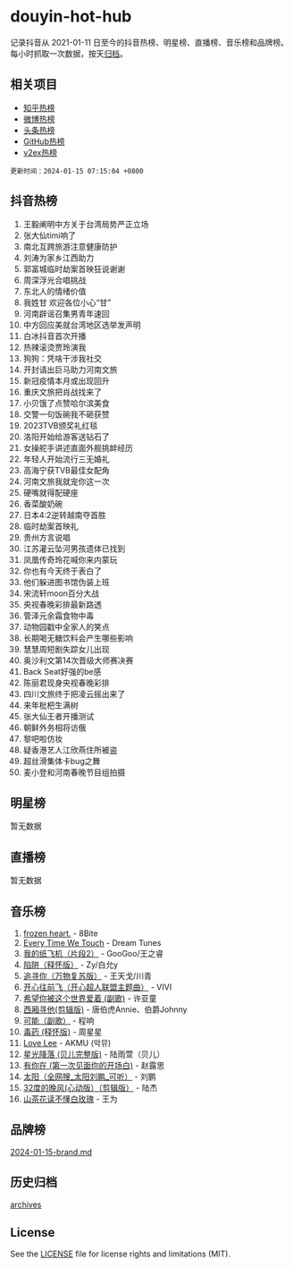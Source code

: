 # douyin-hot-hub

记录抖音从 2021-01-11 日至今的抖音热榜、明星榜、直播榜、音乐榜和品牌榜。每小时抓取一次数据，按天[归档](archives)。

## 相关项目

- [知乎热榜](https://github.com/lonnyzhang423/zhihu-hot-hub)
- [微博热榜](https://github.com/lonnyzhang423/weibo-hot-hub)
- [头条热榜](https://github.com/lonnyzhang423/toutiao-hot-hub)
- [GitHub热榜](https://github.com/lonnyzhang423/github-hot-hub)
- [v2ex热榜](https://github.com/lonnyzhang423/v2ex-hot-hub)


`更新时间：2024-01-15 07:15:04 +0800`

## 抖音热榜

1. 王毅阐明中方关于台湾局势严正立场
1. 张大仙timi响了
1. 南北互跨旅游注意健康防护
1. 刘涛为家乡江西助力
1. 郭富城临时劫案首映狂说谢谢
1. 周深浮光合唱挑战
1. 东北人的情绪价值
1. 我姓甘 欢迎各位小心“甘”
1. 河南辟谣召集男青年速回
1. 中方回应美就台湾地区选举发声明
1. 白冰抖音首次开播
1. 热辣滚烫贾玲演我
1. 狗狗：凭啥干涉我社交
1. 开封请出巨马助力河南文旅
1. 新冠疫情本月或出现回升
1. 重庆文旅把肖战找来了
1. 小贝饿了点赞哈尔滨美食
1. 交警一句饭碗我不砸获赞
1. 2023TVB颁奖礼红毯
1. 洛阳开始给游客送钻石了
1. 女操舵手讲述直面外舰挑衅经历
1. 年轻人开始流行三无婚礼
1. 高海宁获TVB最佳女配角
1. 河南文旅我就宠你这一次
1. 硬嘴就得配硬座
1. 香菜酸奶碗
1. 日本4:2逆转越南夺首胜
1. 临时劫案首映礼
1. 贵州方言说唱
1. 江苏灌云坠河男孩遗体已找到
1. 凤凰传奇玲花喊你来内蒙玩
1. 你也有今天终于表白了
1. 他们躲进图书馆伪装上班
1. 宋流轩moon百分大战
1. 央视春晚彩排最新路透
1. 管泽元余霜食物中毒
1. 动物园戳中全家人的笑点
1. 长期喝无糖饮料会产生哪些影响
1. 慧慧周短剧失踪女儿出现
1. 奥沙利文第14次晋级大师赛决赛
1. Back Seat好强的be感
1. 陈丽君现身央视春晚彩排
1. 四川文旅终于把凌云摇出来了
1. 来年枇杷生满树
1. 张大仙王者开播测试
1. 朝鲜外务相将访俄
1. 黎吧啦仿妆
1. 疑香港艺人江欣燕住所被盗
1. 超丝滑集体卡bug之舞
1. 麦小登和河南春晚节目组拍摄

## 明星榜

暂无数据

## 直播榜

暂无数据

## 音乐榜

1. [frozen heart.](https://sf3-cdn-tos.douyinstatic.com/obj/tos-cn-ve-2774/oIIWJfyjIACZA9zQMtnJ6hQQhFC4vhCupoRBsO) - 8Bite
1. [Every Time We Touch](https://sf86-cdn-tos.douyinstatic.com/obj/tos-cn-ve-2774/ogN6lUKQeBBfEVhIOMikG1CcJjugxk1tztZyhP) - Dream Tunes
1. [我的纸飞机（片段2）](https://sf86-cdn-tos.douyinstatic.com/obj/tos-cn-ve-2774/oM2ZrKcg2CD5AeRB2gkeXOFB1IxAGJdZPazYHf) - GooGoo/王之睿
1. [陷阱（释怀版）](https://sf86-cdn-tos.douyinstatic.com/obj/tos-cn-ve-2774/oE8C21LeZrzKLDFfQYgMzx4GAIHageG5IzayY7) - Zy/白允y
1. [追寻你（万物复苏版）](https://sf6-cdn-tos.douyinstatic.com/obj/tos-cn-ve-2774/oYeAZJsbjIDit9APmBg8u6uDUQnHmoCf3gbo74) - 王天戈/川青
1. [开心往前飞（开心超人联盟主题曲）](https://sf3-cdn-tos.douyinstatic.com/obj/tos-cn-ve-2774/9d8fb7c82cf1421fb93a9fe925275e0a) - VIVI
1. [希望你被这个世界爱着 (副歌)](https://sf86-cdn-tos.douyinstatic.com/obj/tos-cn-ve-2774/oUHCmWQfZlE3QQBKBeD8rCFLpJzPgCpImhsxMt) - 许亚童
1. [西厢寻他(剪辑版)](https://sf86-cdn-tos.douyinstatic.com/obj/tos-cn-ve-2774/oUsAVfAQKlRNxEv5qxvIB8o5qmIWUcXbzJKJhw) - 唐伯虎Annie、伯爵Johnny
1. [可能（副歌）](https://sf6-cdn-tos.douyinstatic.com/obj/tos-cn-ve-2774/cde1731888894259b333569393c2fb51) - 程响
1. [毒药 (释怀版)](https://sf86-cdn-tos.douyinstatic.com/obj/tos-cn-ve-2774/oYILMEAzspdZBIzy4frJNB8ZHPHWAhiwowd4Ad) - 周星星
1. [Love Lee](https://sf3-cdn-tos.douyinstatic.com/obj/tos-cn-ve-2774/o05GbkJGbCBTdDnMtB0fwOYgkeZp23vrWQDQBS) - AKMU (악뮤)
1. [星光降落 (贝儿完整版)](https://sf86-cdn-tos.douyinstatic.com/obj/tos-cn-ve-2774/okwB9hAwyAtsFFkFBzAX1hOOfQuIoMNs0W2Mwr) - 陆雨萱（贝儿）
1. [有你在 (第一次见面你的开场白)](https://sf86-cdn-tos.douyinstatic.com/obj/tos-cn-ve-2774/oAthrQ3ClJBfI57uBoFEgNDYtNCZ0TSYQQfxQ0) - 赵露思
1. [太阳（全网搜_太阳刘鹏_可听）](https://sf3-cdn-tos.douyinstatic.com/obj/tos-cn-ve-2774/ogWbyIQnlBFImVbeDocRdCIYtBHlbJXgfZMvgz) - 刘鹏
1. [32度的晚风(心动版）（剪辑版）](https://sf86-cdn-tos.douyinstatic.com/obj/tos-cn-ve-2774/owNyabsyWdzUulxhoJfK8IBXgp0UMQAHpvGh2B) - 陆杰
1. [山茶花读不懂白玫瑰](https://sf86-cdn-tos.douyinstatic.com/obj/tos-cn-ve-2774/osfn8B7DktrRHEPJgPCfDbw7QDQEkwC16BxZg9) - 王为

## 品牌榜

[2024-01-15-brand.md](archives/2024-01-15-brand.md)

## 历史归档

[archives](archives)

## License

See the [LICENSE](LICENSE) file for license rights and limitations (MIT).
